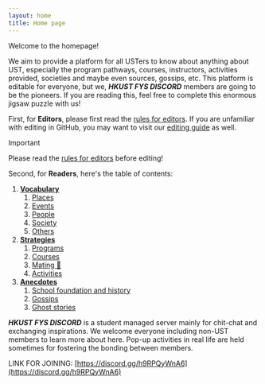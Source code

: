 ```yaml
---
layout: home
title: Home page
---
```


Welcome to the homepage!

We aim to provide a platform for all USTers to know about anything about UST, especially the program pathways, courses, instructors, activities provided, societies and maybe even sources, gossips, etc. This platform is editable for everyone, but we, ***HKUST FYS DISCORD*** members are going to be the pioneers. If you are reading this, feel free to complete this enormous jigsaw puzzle with us!

First, for **Editors**, please first read the [rules for editors]. If you are unfamiliar with editing in GitHub, you may want to visit our [editing guide]() as well.

> [!IMPORTANT]
> 
> Please read the [rules for editors] before editing!

Second, for **Readers**, here's the table of contents:
1. __[Vocabulary]()__
   1. [Places](../_pages/places/places_list.md)
   2. [Events]()
   3. [People]()
   4. [Society]()
   5. [Others]()
2. __[Strategies]()__
   1. [Programs]()
   2. [Courses]()
   3. [Mating 👀]()
   4. [Activities]()
3. __[Anecdotes]()__
   1. [School foundation and history]()
   2. [Gossips]()
   3. [Ghost stories]()


***HKUST FYS DISCORD*** is a student managed server mainly for chit-chat and exchanging inspirations. We welcome everyone including non-UST members to learn more about here. Pop-up activities in real life are held sometimes for fostering the bonding between members. 

LINK FOR JOINING: [https://discord.gg/h9RPQyWnA6](https://discord.gg/h9RPQyWnA6)

[Rules for editors]: /meta/index
